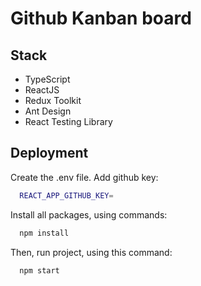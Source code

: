 # Github Kanban board

## Stack

- TypeScript
- ReactJS
- Redux Toolkit
- Ant Design
- React Testing Library

## Deployment

Create the .env file. Add github key:

```bash
  REACT_APP_GITHUB_KEY=
```

Install all packages, using commands:

```bash
  npm install
```

Then, run project, using this command:

```bash
  npm start
```
